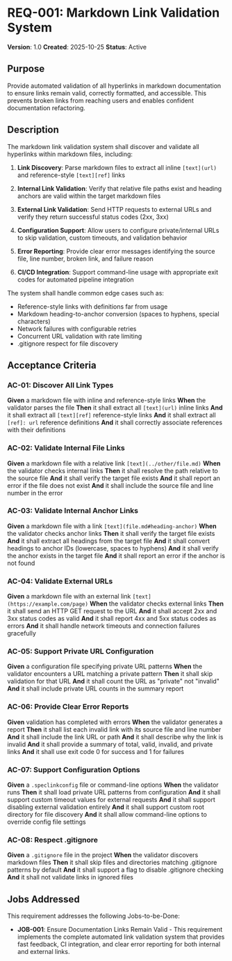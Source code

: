 # REQ-001: Markdown Link Validation System

**Version**: 1.0
**Created**: 2025-10-25
**Status**: Active

## Purpose

Provide automated validation of all hyperlinks in markdown documentation to ensure links remain valid, correctly formatted, and accessible. This prevents broken links from reaching users and enables confident documentation refactoring.

## Description

The markdown link validation system shall discover and validate all hyperlinks within markdown files, including:

1. **Link Discovery**: Parse markdown files to extract all inline `[text](url)` and reference-style `[text][ref]` links

2. **Internal Link Validation**: Verify that relative file paths exist and heading anchors are valid within the target markdown files

3. **External Link Validation**: Send HTTP requests to external URLs and verify they return successful status codes (2xx, 3xx)

4. **Configuration Support**: Allow users to configure private/internal URLs to skip validation, custom timeouts, and validation behavior

5. **Error Reporting**: Provide clear error messages identifying the source file, line number, broken link, and failure reason

6. **CI/CD Integration**: Support command-line usage with appropriate exit codes for automated pipeline integration

The system shall handle common edge cases such as:
- Reference-style links with definitions far from usage
- Markdown heading-to-anchor conversion (spaces to hyphens, special characters)
- Network failures with configurable retries
- Concurrent URL validation with rate limiting
- .gitignore respect for file discovery

## Acceptance Criteria

### AC-01: Discover All Link Types

**Given** a markdown file with inline and reference-style links
**When** the validator parses the file
**Then** it shall extract all `[text](url)` inline links
**And** it shall extract all `[text][ref]` reference-style links
**And** it shall extract all `[ref]: url` reference definitions
**And** it shall correctly associate references with their definitions

### AC-02: Validate Internal File Links

**Given** a markdown file with a relative link `[text](../other/file.md)`
**When** the validator checks internal links
**Then** it shall resolve the path relative to the source file
**And** it shall verify the target file exists
**And** it shall report an error if the file does not exist
**And** it shall include the source file and line number in the error

### AC-03: Validate Internal Anchor Links

**Given** a markdown file with a link `[text](file.md#heading-anchor)`
**When** the validator checks anchor links
**Then** it shall verify the target file exists
**And** it shall extract all headings from the target file
**And** it shall convert headings to anchor IDs (lowercase, spaces to hyphens)
**And** it shall verify the anchor exists in the target file
**And** it shall report an error if the anchor is not found

### AC-04: Validate External URLs

**Given** a markdown file with an external link `[text](https://example.com/page)`
**When** the validator checks external links
**Then** it shall send an HTTP GET request to the URL
**And** it shall accept 2xx and 3xx status codes as valid
**And** it shall report 4xx and 5xx status codes as errors
**And** it shall handle network timeouts and connection failures gracefully

### AC-05: Support Private URL Configuration

**Given** a configuration file specifying private URL patterns
**When** the validator encounters a URL matching a private pattern
**Then** it shall skip validation for that URL
**And** it shall count the URL as "private" not "invalid"
**And** it shall include private URL counts in the summary report

### AC-06: Provide Clear Error Reports

**Given** validation has completed with errors
**When** the validator generates a report
**Then** it shall list each invalid link with its source file and line number
**And** it shall include the link URL or path
**And** it shall describe why the link is invalid
**And** it shall provide a summary of total, valid, invalid, and private links
**And** it shall use exit code 0 for success and 1 for failures

### AC-07: Support Configuration Options

**Given** a `.speclinkconfig` file or command-line options
**When** the validator runs
**Then** it shall load private URL patterns from configuration
**And** it shall support custom timeout values for external requests
**And** it shall support disabling external validation entirely
**And** it shall support custom root directory for file discovery
**And** it shall allow command-line options to override config file settings

### AC-08: Respect .gitignore

**Given** a `.gitignore` file in the project
**When** the validator discovers markdown files
**Then** it shall skip files and directories matching .gitignore patterns by default
**And** it shall support a flag to disable .gitignore checking
**And** it shall not validate links in ignored files

## Jobs Addressed

This requirement addresses the following Jobs-to-be-Done:

- **JOB-001**: Ensure Documentation Links Remain Valid - This requirement implements the complete automated link validation system that provides fast feedback, CI integration, and clear error reporting for both internal and external links.
